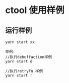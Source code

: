 # ctool 使用样例

## 运行样例
``yarn start xx``

```
举例:
//执行debuffaction样例
yarn start d

//执行retryFn 样例
yarn start r
```

